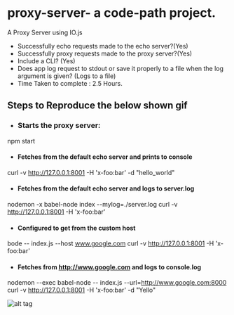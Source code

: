 # proxy-server- a code-path project.
A Proxy Server using IO.js

- Successfully echo requests made to the echo server?(Yes)
- Successfully proxy requests made to the proxy server?(Yes)
- Include a CLI? (Yes)
- Does app log request to stdout or save it properly to a file when the log argument is given? (Logs to a file)
- Time Taken to complete : 2.5 Hours.

## Steps to Reproduce the below shown gif
- ### Starts the proxy server:
npm start

- #### Fetches from the default echo server and prints to console
 curl -v http://127.0.0.1:8001 -H 'x-foo:bar' -d "hello_world"

- #### Fetches from the default echo server and logs to server.log
nodemon -x babel-node index  --mylog=./server.log
curl -v http://127.0.0.1:8001 -H 'x-foo:bar'

- #### Configured to get from the custom host
bode -- index.js --host www.google.com
curl -v http://127.0.0.1:8001 -H 'x-foo:bar'

- #### Fetches from http://www.google.com and logs to console.log
nodemon --exec babel-node -- index.js --url=http://www.google.com:8000 
curl -v http://127.0.0.1:8001 -H 'x-foo:bar' -d "Yello"

![alt tag](https://cloud.githubusercontent.com/assets/1555006/7331634/e873ca5e-eacc-11e4-9f81-78ef3bd10649.gif)